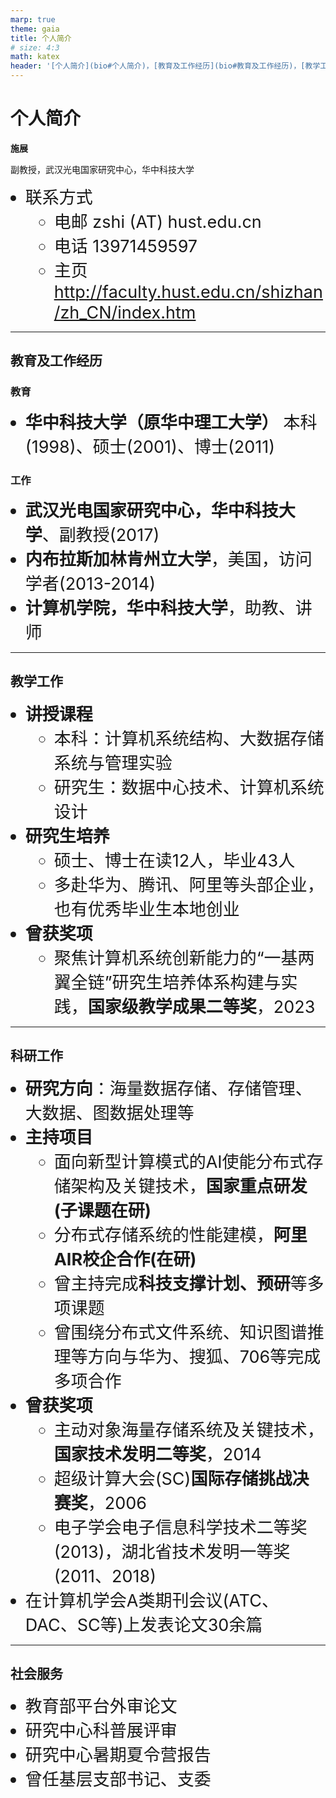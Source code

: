 ```yaml
---
marp: true
theme: gaia
title: 个人简介
# size: 4:3
math: katex
header: '[个人简介](bio#个人简介)，[教育及工作经历](bio#教育及工作经历)，[教学工作](bio#教学工作)，[科研工作](bio#科研工作)，[社会服务](bio#社会服务)'
---
```


# 个人简介

**施展**

副教授，武汉光电国家研究中心，华中科技大学

- 联系方式
  - 电邮 zshi (AT) hust.edu.cn
  - 电话 13971459597
  - 主页 <http://faculty.hust.edu.cn/shizhan/zh_CN/index.htm>

---

<style scoped>
  li {
    font-size: 30px;
  }
</style>

## 教育及工作经历

### 教育

- **华中科技大学（原华中理工大学）** 本科(1998)、硕士(2001)、博士(2011)

### 工作

- **武汉光电国家研究中心，华中科技大学**、副教授(2017)
- **内布拉斯加林肯州立大学**，美国，访问学者(2013-2014)
- **计算机学院，华中科技大学**，助教、讲师

---

<style scoped>
  li {
    font-size: 27px;
  }
</style>

## 教学工作

- **讲授课程**
  - 本科：计算机系统结构、大数据存储系统与管理实验
  - 研究生：数据中心技术、计算机系统设计
- **研究生培养**
  - 硕士、博士在读12人，毕业43人
  - 多赴华为、腾讯、阿里等头部企业，也有优秀毕业生本地创业
- **曾获奖项**
  - 聚焦计算机系统创新能力的“一基两翼全链”研究生培养体系构建与实践，**国家级教学成果二等奖**，2023

---

<style scoped>
  li {
    font-size: 27px;
  }
</style>

## 科研工作

- **研究方向**：海量数据存储、存储管理、大数据、图数据处理等
- **主持项目**
  - 面向新型计算模式的AI使能分布式存储架构及关键技术，**国家重点研发(子课题在研)**
  - 分布式存储系统的性能建模，**阿里AIR校企合作(在研)**
  - 曾主持完成**科技支撑计划、预研**等多项课题
  - 曾围绕分布式文件系统、知识图谱推理等方向与华为、搜狐、706等完成多项合作
- **曾获奖项**
  - 主动对象海量存储系统及关键技术，**国家技术发明二等奖**，2014
  - 超级计算大会(SC)**国际存储挑战决赛奖**，2006
  - 电子学会电子信息科学技术二等奖(2013)，湖北省技术发明一等奖(2011、2018)
- 在计算机学会A类期刊会议(ATC、DAC、SC等)上发表论文30余篇

---

## 社会服务

- 教育部平台外审论文
- 研究中心科普展评审
- 研究中心暑期夏令营报告
- 曾任基层支部书记、支委
